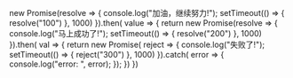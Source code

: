 
new Promise(resolve => {
    console.log("加油，继续努力!");
    setTimeout(() => {
        resolve("100")
    }, 1000)
}).then( value => {
    return new Promise(resolve => {
        console.log("马上成功了!");
        setTimeout(() => {
            resolve("200")
        }, 1000)
    }).then( val => {
        return new Promise( reject => {
            console.log("失败了!");
            setTimeout(() => {
                reject("300")
            }, 1000)
        }).catch( error => {
            console.log("error: ", error);
        });
    })
})
